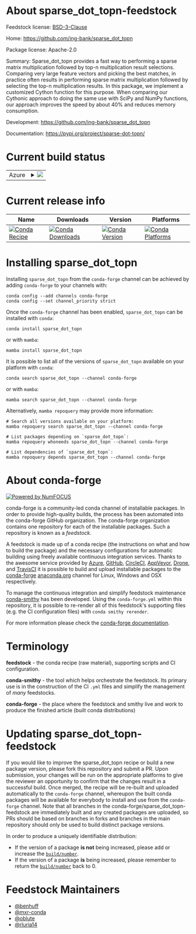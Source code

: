 About sparse_dot_topn-feedstock
===============================

Feedstock license: [BSD-3-Clause](https://github.com/conda-forge/sparse_dot_topn-feedstock/blob/main/LICENSE.txt)

Home: https://github.com/ing-bank/sparse_dot_topn

Package license: Apache-2.0

Summary: Sparse_dot_topn provides a fast way to performing a sparse matrix multiplication
followed by top-n multiplication result selections. Comparing very large feature vectors and
picking the best matches, in practice often results in performing sparse matrix multiplication
followed by selecting the top-n multiplication results. In this package, we implement a
customized Cython function for this purpose. When comparing our Cythonic approach to doing the
same use with SciPy and NumPy functions, our approach improves the speed by about 40% and
reduces memory consumption.


Development: https://github.com/ing-bank/sparse_dot_topn

Documentation: https://pypi.org/project/sparse-dot-topn/

Current build status
====================


<table>
    
  <tr>
    <td>Azure</td>
    <td>
      <details>
        <summary>
          <a href="https://dev.azure.com/conda-forge/feedstock-builds/_build/latest?definitionId=8027&branchName=main">
            <img src="https://dev.azure.com/conda-forge/feedstock-builds/_apis/build/status/sparse_dot_topn-feedstock?branchName=main">
          </a>
        </summary>
        <table>
          <thead><tr><th>Variant</th><th>Status</th></tr></thead>
          <tbody><tr>
              <td>linux_64_python3.10.____cpython</td>
              <td>
                <a href="https://dev.azure.com/conda-forge/feedstock-builds/_build/latest?definitionId=8027&branchName=main">
                  <img src="https://dev.azure.com/conda-forge/feedstock-builds/_apis/build/status/sparse_dot_topn-feedstock?branchName=main&jobName=linux&configuration=linux%20linux_64_python3.10.____cpython" alt="variant">
                </a>
              </td>
            </tr><tr>
              <td>linux_64_python3.11.____cpython</td>
              <td>
                <a href="https://dev.azure.com/conda-forge/feedstock-builds/_build/latest?definitionId=8027&branchName=main">
                  <img src="https://dev.azure.com/conda-forge/feedstock-builds/_apis/build/status/sparse_dot_topn-feedstock?branchName=main&jobName=linux&configuration=linux%20linux_64_python3.11.____cpython" alt="variant">
                </a>
              </td>
            </tr><tr>
              <td>linux_64_python3.8.____cpython</td>
              <td>
                <a href="https://dev.azure.com/conda-forge/feedstock-builds/_build/latest?definitionId=8027&branchName=main">
                  <img src="https://dev.azure.com/conda-forge/feedstock-builds/_apis/build/status/sparse_dot_topn-feedstock?branchName=main&jobName=linux&configuration=linux%20linux_64_python3.8.____cpython" alt="variant">
                </a>
              </td>
            </tr><tr>
              <td>linux_64_python3.9.____cpython</td>
              <td>
                <a href="https://dev.azure.com/conda-forge/feedstock-builds/_build/latest?definitionId=8027&branchName=main">
                  <img src="https://dev.azure.com/conda-forge/feedstock-builds/_apis/build/status/sparse_dot_topn-feedstock?branchName=main&jobName=linux&configuration=linux%20linux_64_python3.9.____cpython" alt="variant">
                </a>
              </td>
            </tr><tr>
              <td>osx_64_python3.10.____cpython</td>
              <td>
                <a href="https://dev.azure.com/conda-forge/feedstock-builds/_build/latest?definitionId=8027&branchName=main">
                  <img src="https://dev.azure.com/conda-forge/feedstock-builds/_apis/build/status/sparse_dot_topn-feedstock?branchName=main&jobName=osx&configuration=osx%20osx_64_python3.10.____cpython" alt="variant">
                </a>
              </td>
            </tr><tr>
              <td>osx_64_python3.11.____cpython</td>
              <td>
                <a href="https://dev.azure.com/conda-forge/feedstock-builds/_build/latest?definitionId=8027&branchName=main">
                  <img src="https://dev.azure.com/conda-forge/feedstock-builds/_apis/build/status/sparse_dot_topn-feedstock?branchName=main&jobName=osx&configuration=osx%20osx_64_python3.11.____cpython" alt="variant">
                </a>
              </td>
            </tr><tr>
              <td>osx_64_python3.8.____cpython</td>
              <td>
                <a href="https://dev.azure.com/conda-forge/feedstock-builds/_build/latest?definitionId=8027&branchName=main">
                  <img src="https://dev.azure.com/conda-forge/feedstock-builds/_apis/build/status/sparse_dot_topn-feedstock?branchName=main&jobName=osx&configuration=osx%20osx_64_python3.8.____cpython" alt="variant">
                </a>
              </td>
            </tr><tr>
              <td>osx_64_python3.9.____cpython</td>
              <td>
                <a href="https://dev.azure.com/conda-forge/feedstock-builds/_build/latest?definitionId=8027&branchName=main">
                  <img src="https://dev.azure.com/conda-forge/feedstock-builds/_apis/build/status/sparse_dot_topn-feedstock?branchName=main&jobName=osx&configuration=osx%20osx_64_python3.9.____cpython" alt="variant">
                </a>
              </td>
            </tr><tr>
              <td>win_64_python3.10.____cpython</td>
              <td>
                <a href="https://dev.azure.com/conda-forge/feedstock-builds/_build/latest?definitionId=8027&branchName=main">
                  <img src="https://dev.azure.com/conda-forge/feedstock-builds/_apis/build/status/sparse_dot_topn-feedstock?branchName=main&jobName=win&configuration=win%20win_64_python3.10.____cpython" alt="variant">
                </a>
              </td>
            </tr><tr>
              <td>win_64_python3.11.____cpython</td>
              <td>
                <a href="https://dev.azure.com/conda-forge/feedstock-builds/_build/latest?definitionId=8027&branchName=main">
                  <img src="https://dev.azure.com/conda-forge/feedstock-builds/_apis/build/status/sparse_dot_topn-feedstock?branchName=main&jobName=win&configuration=win%20win_64_python3.11.____cpython" alt="variant">
                </a>
              </td>
            </tr><tr>
              <td>win_64_python3.8.____cpython</td>
              <td>
                <a href="https://dev.azure.com/conda-forge/feedstock-builds/_build/latest?definitionId=8027&branchName=main">
                  <img src="https://dev.azure.com/conda-forge/feedstock-builds/_apis/build/status/sparse_dot_topn-feedstock?branchName=main&jobName=win&configuration=win%20win_64_python3.8.____cpython" alt="variant">
                </a>
              </td>
            </tr><tr>
              <td>win_64_python3.9.____cpython</td>
              <td>
                <a href="https://dev.azure.com/conda-forge/feedstock-builds/_build/latest?definitionId=8027&branchName=main">
                  <img src="https://dev.azure.com/conda-forge/feedstock-builds/_apis/build/status/sparse_dot_topn-feedstock?branchName=main&jobName=win&configuration=win%20win_64_python3.9.____cpython" alt="variant">
                </a>
              </td>
            </tr>
          </tbody>
        </table>
      </details>
    </td>
  </tr>
</table>

Current release info
====================

| Name | Downloads | Version | Platforms |
| --- | --- | --- | --- |
| [![Conda Recipe](https://img.shields.io/badge/recipe-sparse_dot_topn-green.svg)](https://anaconda.org/conda-forge/sparse_dot_topn) | [![Conda Downloads](https://img.shields.io/conda/dn/conda-forge/sparse_dot_topn.svg)](https://anaconda.org/conda-forge/sparse_dot_topn) | [![Conda Version](https://img.shields.io/conda/vn/conda-forge/sparse_dot_topn.svg)](https://anaconda.org/conda-forge/sparse_dot_topn) | [![Conda Platforms](https://img.shields.io/conda/pn/conda-forge/sparse_dot_topn.svg)](https://anaconda.org/conda-forge/sparse_dot_topn) |

Installing sparse_dot_topn
==========================

Installing `sparse_dot_topn` from the `conda-forge` channel can be achieved by adding `conda-forge` to your channels with:

```
conda config --add channels conda-forge
conda config --set channel_priority strict
```

Once the `conda-forge` channel has been enabled, `sparse_dot_topn` can be installed with `conda`:

```
conda install sparse_dot_topn
```

or with `mamba`:

```
mamba install sparse_dot_topn
```

It is possible to list all of the versions of `sparse_dot_topn` available on your platform with `conda`:

```
conda search sparse_dot_topn --channel conda-forge
```

or with `mamba`:

```
mamba search sparse_dot_topn --channel conda-forge
```

Alternatively, `mamba repoquery` may provide more information:

```
# Search all versions available on your platform:
mamba repoquery search sparse_dot_topn --channel conda-forge

# List packages depending on `sparse_dot_topn`:
mamba repoquery whoneeds sparse_dot_topn --channel conda-forge

# List dependencies of `sparse_dot_topn`:
mamba repoquery depends sparse_dot_topn --channel conda-forge
```


About conda-forge
=================

[![Powered by
NumFOCUS](https://img.shields.io/badge/powered%20by-NumFOCUS-orange.svg?style=flat&colorA=E1523D&colorB=007D8A)](https://numfocus.org)

conda-forge is a community-led conda channel of installable packages.
In order to provide high-quality builds, the process has been automated into the
conda-forge GitHub organization. The conda-forge organization contains one repository
for each of the installable packages. Such a repository is known as a *feedstock*.

A feedstock is made up of a conda recipe (the instructions on what and how to build
the package) and the necessary configurations for automatic building using freely
available continuous integration services. Thanks to the awesome service provided by
[Azure](https://azure.microsoft.com/en-us/services/devops/), [GitHub](https://github.com/),
[CircleCI](https://circleci.com/), [AppVeyor](https://www.appveyor.com/),
[Drone](https://cloud.drone.io/welcome), and [TravisCI](https://travis-ci.com/)
it is possible to build and upload installable packages to the
[conda-forge](https://anaconda.org/conda-forge) [anaconda.org](https://anaconda.org/)
channel for Linux, Windows and OSX respectively.

To manage the continuous integration and simplify feedstock maintenance
[conda-smithy](https://github.com/conda-forge/conda-smithy) has been developed.
Using the ``conda-forge.yml`` within this repository, it is possible to re-render all of
this feedstock's supporting files (e.g. the CI configuration files) with ``conda smithy rerender``.

For more information please check the [conda-forge documentation](https://conda-forge.org/docs/).

Terminology
===========

**feedstock** - the conda recipe (raw material), supporting scripts and CI configuration.

**conda-smithy** - the tool which helps orchestrate the feedstock.
                   Its primary use is in the construction of the CI ``.yml`` files
                   and simplify the management of *many* feedstocks.

**conda-forge** - the place where the feedstock and smithy live and work to
                  produce the finished article (built conda distributions)


Updating sparse_dot_topn-feedstock
==================================

If you would like to improve the sparse_dot_topn recipe or build a new
package version, please fork this repository and submit a PR. Upon submission,
your changes will be run on the appropriate platforms to give the reviewer an
opportunity to confirm that the changes result in a successful build. Once
merged, the recipe will be re-built and uploaded automatically to the
`conda-forge` channel, whereupon the built conda packages will be available for
everybody to install and use from the `conda-forge` channel.
Note that all branches in the conda-forge/sparse_dot_topn-feedstock are
immediately built and any created packages are uploaded, so PRs should be based
on branches in forks and branches in the main repository should only be used to
build distinct package versions.

In order to produce a uniquely identifiable distribution:
 * If the version of a package **is not** being increased, please add or increase
   the [``build/number``](https://docs.conda.io/projects/conda-build/en/latest/resources/define-metadata.html#build-number-and-string).
 * If the version of a package **is** being increased, please remember to return
   the [``build/number``](https://docs.conda.io/projects/conda-build/en/latest/resources/define-metadata.html#build-number-and-string)
   back to 0.

Feedstock Maintainers
=====================

* [@benhuff](https://github.com/benhuff/)
* [@mxr-conda](https://github.com/mxr-conda/)
* [@oblute](https://github.com/oblute/)
* [@rluria14](https://github.com/rluria14/)

